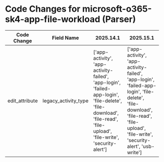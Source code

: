 # Code Changes for microsoft-o365-sk4-app-file-workload (Parser)

| Code Change | Field Name | 2025.14.1 | 2025.15.1 |
|-------------|------------|-----------|------------|
| edit_attribute | legacy_activity_type | ['app-activity', 'app-activity-failed', 'app-login', 'failed-app-login', 'file-delete', 'file-download', 'file-read', 'file-upload', 'file-write', 'security-alert'] | ['app-activity', 'app-activity-failed', 'app-login', 'failed-app-login', 'file-delete', 'file-download', 'file-read', 'file-upload', 'file-write', 'security-alert', 'usb-write'] |